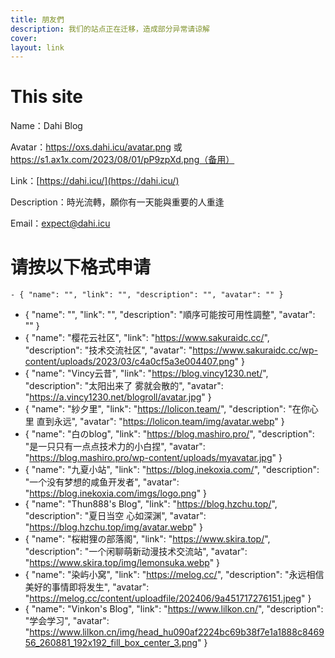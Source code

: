 ```yaml
---
title: 朋友們
description: 我们的站点正在迁移，造成部分异常请谅解
cover: 
layout: link
---
```

# This site
Name：Dahi Blog

Avatar：https://oxs.dahi.icu/avatar.png 或 https://s1.ax1x.com/2023/08/01/pP9zpXd.png（备用）

Link：[https://dahi.icu/](https://dahi.icu/)

Description：時光流轉，願你有一天能與重要的人重逢

Email：expect@dahi.icu


# 请按以下格式申请
```
- { "name": "", "link": "", "description": "", "avatar": "" }
```






- { "name": "", "link": "", "description": "順序可能按可用性調整", "avatar": "" }
- { "name": "樱花云社区", "link": "https://www.sakuraidc.cc/", "description": "技术交流社区", "avatar": "https://www.sakuraidc.cc/wp-content/uploads/2023/03/c4a0cf5a3e004407.png" }
- { "name": "Vincy云昔", "link": "https://blog.vincy1230.net/", "description": "太阳出来了 雾就会散的", "avatar": "https://a.vincy1230.net/blogroll/avatar.jpg" }
- { "name": "紗夕里", "link": "https://lolicon.team/", "description": "在你心里 直到永远", "avatar": "https://lolicon.team/img/avatar.webp" }
- { "name": "白のblog", "link": "https://blog.mashiro.pro/", "description": "是一只只有一点点技术力的小白捏", "avatar": "https://blog.mashiro.pro/wp-content/uploads/myavatar.jpg" }
- { "name": "九夏小站", "link": "https://blog.inekoxia.com/", "description": "一个没有梦想的咸鱼开发者", "avatar": "https://blog.inekoxia.com/imgs/logo.png" }
- { "name": "Thun888's Blog", "link": "https://blog.hzchu.top/", "description": "夏日当空 心如深渊", "avatar": "https://blog.hzchu.top/img/avatar.webp" }
- { "name": "桜紺狸の部落阁", "link": "https://www.skira.top/", "description": "一个闲聊萌新动漫技术交流站", "avatar": "https://www.skira.top/img/lemonsuka.webp" }
- { "name": "染屿小窝", "link": "https://melog.cc/", "description": "永远相信美好的事情即将发生", "avatar": "https://melog.cc/content/uploadfile/202406/9a451717276151.jpeg" }
- { "name": "Vinkon's Blog", "link": "https://www.lilkon.cn/", "description": "学会学习", "avatar": "https://www.lilkon.cn/img/head_hu090af2224bc69b38f7e1a1888c846956_260881_192x192_fill_box_center_3.png" }